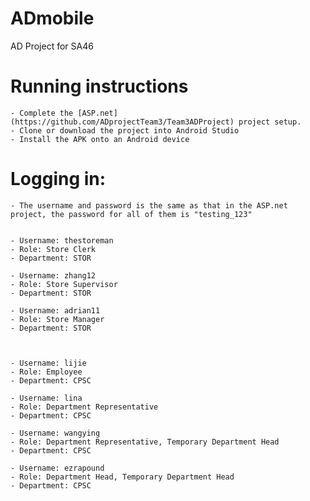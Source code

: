 # ADmobile
AD Project for SA46

# Running instructions
	- Complete the [ASP.net](https://github.com/ADprojectTeam3/Team3ADProject) project setup.
	- Clone or download the project into Android Studio
	- Install the APK onto an Android device
	
# Logging in:
	- The username and password is the same as that in the ASP.net project, the password for all of them is "testing_123"
	
	
	- Username: thestoreman
	- Role: Store Clerk
	- Department: STOR
		
	- Username: zhang12
	- Role: Store Supervisor
	- Department: STOR
	
	- Username: adrian11
	- Role: Store Manager
	- Department: STOR
	
	
	
	- Username: lijie
	- Role: Employee
	- Department: CPSC
	
	- Username: lina
	- Role: Department Representative
	- Department: CPSC
	
	- Username: wangying
	- Role: Department Representative, Temporary Department Head
	- Department: CPSC
	
	- Username: ezrapound
	- Role: Department Head, Temporary Department Head
	- Department: CPSC
	
